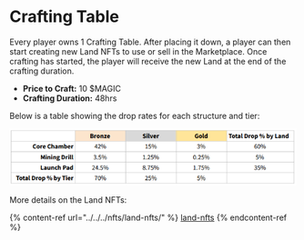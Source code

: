 # Crafting Table

Every player owns 1 Crafting Table. After placing it down, a player can then start creating new Land NFTs to use or sell in the Marketplace. Once crafting has started, the player will receive the new Land at the end of the crafting duration.&#x20;

* **Price to Craft:** 10 $MAGIC
* **Crafting Duration:** 48hrs

Below is a table showing the drop rates for each structure and tier:&#x20;

![](../../../.gitbook/assets/LandCraftingTable.png)

More details on the Land NFTs:&#x20;

{% content-ref url="../../../nfts/land-nfts/" %}
[land-nfts](../../../nfts/land-nfts/)
{% endcontent-ref %}
